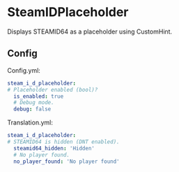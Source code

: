 # SteamIDPlaceholder
Displays STEAMID64 as a placeholder using CustomHint.

## Config
Config.yml:
```yaml
steam_i_d_placeholder:
# Placeholder enabled (bool)?
  is_enabled: true
  # Debug mode.
  debug: false
```
Translation.yml:
```yaml
steam_i_d_placeholder:
# STEAMID64 is hidden (DNT enabled).
  steamid64_hidden: 'Hidden'
  # No player found.
  no_player_found: 'No player found'
```
